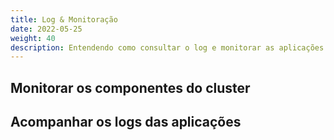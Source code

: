 ```yaml
---
title: Log & Monitoração
date: 2022-05-25
weight: 40
description: Entendendo como consultar o log e monitorar as aplicações nos cluster Kubernetes.
---
```


## Monitorar os componentes do cluster

## Acompanhar os logs das aplicações
